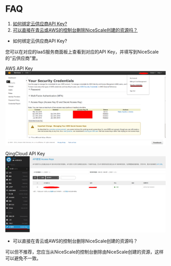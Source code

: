 # FAQ

1. [如何绑定云供应商API Key?](#id1)
2. [可以直接在青云或AWS的控制台删除NiceScale创建的资源吗？](#id2)


* <a name="id1"> 如何绑定云供应商API Key? </a>

您可以在对应的IaaS服务商面板上查看到对应的API Key，并填写到NiceScale的“云供应商”里。


  AWS API Key
  ![AWS API Key](/assets/aws-apikey.png "AWS API Key")
  
  
  QingCloud API Key
  ![青云API Key](/assets/qing-apikey.png "QingCloud API Key")


* <a name="id2">可以直接在青云或AWS的控制台删除NiceScale创建的资源吗？</a>

可以但不推荐，您应当从NiceScale的控制台删除由NiceScale创建的资源，这样可以避免不一致。

